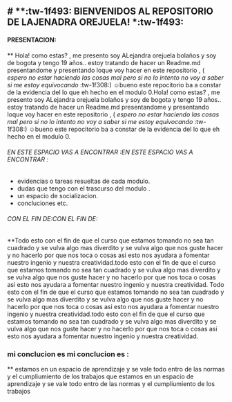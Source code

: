 ## # **:tw-1f493:  BIENVENIDOS AL REPOSITORIO  DE LAJENADRA OREJUELA! *:tw-1f493:

#### PRESENTACION: 
 
** Hola! como estas? , me presento soy ALejandra orejuela bolaños y soy de bogota y tengo 19 años.. estoy tratando de hacer un Readme.md presentandome y presentando loque voy hacer en este repositorio , ( *espero no estar haciendo las cosas mal pero si no lo intento no voy a saber si me estoy equivocando* :tw-1f308:) ☺️bueno este repocitorio ba a constar de la evidencia del lo que eh hecho en el modulo 0.Hola! como estas? , me presento soy ALejandra orejuela bolaños y soy de bogota y tengo 19 años.. estoy tratando de hacer un Readme.md presentandome y presentando loque voy hacer en este repositorio , ( *espero no estar haciendo las cosas mal pero si no lo intento no voy a saber si me estoy equivocando* :tw-1f308:) ☺️bueno este repocitorio ba a constar de la evidencia del lo que eh hecho en el modulo 0.

###### EN ESTE ESPACIO VAS A ENCONTRAR :EN ESTE ESPACIO VAS A ENCONTRAR :

- evidencias  o tareas resueltas de cada modulo.
- dudas que tengo con el trascurso del modulo .
- un espacio de socializacion.
-  concluciones etc.

###### CON EL FIN DE:CON EL FIN DE:

**Todo esto con el fin de que el curso que estamos tomando  no sea tan cuadrado y se vulva algo mas diverdito y se vulva algo que nos guste hacer y no hacerlo por que nos toca o cosas asi esto nos ayudara a fomentar nuestro ingenio y nuestra creatividad.todo esto con el fin de que el curso que estamos tomando  no sea tan cuadrado y se vulva algo mas diverdito y se vulva algo que nos guste hacer y no hacerlo por que nos toca o cosas asi esto nos ayudara a fomentar nuestro ingenio y nuestra creatividad. Todo esto con el fin de que el curso que estamos tomando  no sea tan cuadrado y se vulva algo mas diverdito y se vulva algo que nos guste hacer y no hacerlo por que nos toca o cosas asi esto nos ayudara a fomentar nuestro ingenio y nuestra creatividad.todo esto con el fin de que el curso que estamos tomando  no sea tan cuadrado y se vulva algo mas diverdito y se vulva algo que nos guste hacer y no hacerlo por que nos toca o cosas asi esto nos ayudara a fomentar nuestro ingenio y nuestra creatividad.

 ###  mi conclucion es mi conclucion es :

** estamos en un espacio de aprendizaje y se vale todo entro de las normas y el cumpliumiento de los trabajos  que estamos en un espacio de aprendizaje y se vale todo entro de las normas y el cumpliumiento de los trabajos 





